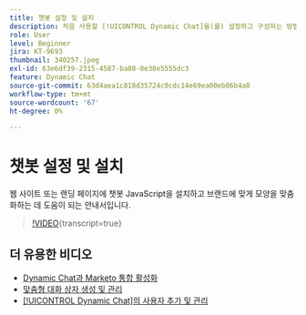 ```yaml
---
title: 챗봇 설정 및 설치
description: 처음 사용할 [!UICONTROL Dynamic Chat]을(를) 설정하고 구성하는 방법에 대해 알아봅니다.
role: User
level: Beginner
jira: KT-9693
thumbnail: 340257.jpeg
exl-id: 63e6df39-2315-4587-ba80-8e38e5555dc3
feature: Dynamic Chat
source-git-commit: 63d4aea1c818d35724c0cdc14e69ea00eb06b4a0
workflow-type: tm+mt
source-wordcount: '67'
ht-degree: 0%

---
```


# 챗봇 설정 및 설치

웹 사이트 또는 랜딩 페이지에 챗봇 JavaScript을 설치하고 브랜드에 맞게 모양을 맞춤화하는 데 도움이 되는 안내서입니다.

>[!VIDEO](https://video.tv.adobe.com/v/340257/?quality=12&learn=on){transcript=true}

## 더 유용한 비디오

* [Dynamic Chat과 Marketo 통합 활성화](marketo-integration.md)
* [맞춤형 대화 상자 생성 및 관리](dialogue-management.md)
* [[!UICONTROL Dynamic Chat]의 사용자 추가 및 관리](user-management.md)
